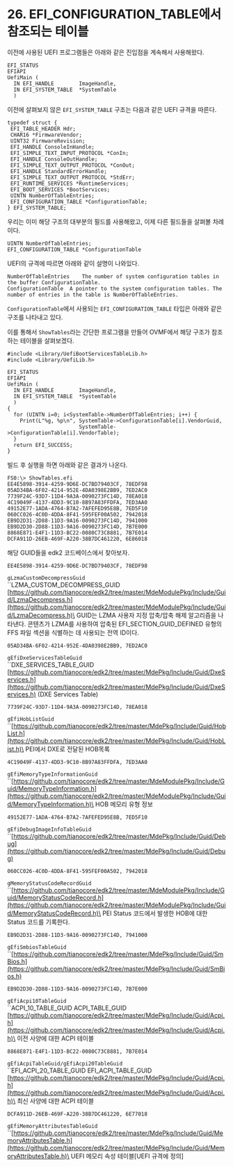# 26. EFI\_CONFIGURATION\_TABLE에서 참조되는 테이블

이전에 사용된 UEFI 프로그램들은 아래와 같은 진입점을 계속해서 사용해왔다.

```
EFI_STATUS
EFIAPI
UefiMain (
  IN EFI_HANDLE        ImageHandle,
  IN EFI_SYSTEM_TABLE  *SystemTable
  )
```

이전에 살펴보지 않은 `EFI_SYSTEM_TABLE` 구조는 다음과 같은 UEFI 규격을 따른다.

```
typedef struct {
 EFI_TABLE_HEADER Hdr;
 CHAR16 *FirmwareVendor;
 UINT32 FirmwareRevision;
 EFI_HANDLE ConsoleInHandle;
 EFI_SIMPLE_TEXT_INPUT_PROTOCOL *ConIn;
 EFI_HANDLE ConsoleOutHandle;
 EFI_SIMPLE_TEXT_OUTPUT_PROTOCOL *ConOut;
 EFI_HANDLE StandardErrorHandle;
 EFI_SIMPLE_TEXT_OUTPUT_PROTOCOL *StdErr;
 EFI_RUNTIME_SERVICES *RuntimeServices;
 EFI_BOOT_SERVICES *BootServices;
 UINTN NumberOfTableEntries;
 EFI_CONFIGURATION_TABLE *ConfigurationTable;
} EFI_SYSTEM_TABLE;
```

우리는 이미 해당 구조의 대부분의 필드를 사용해왔고, 이제 다른 필드들을 살펴볼 차례이다.

```
UINTN NumberOfTableEntries;
EFI_CONFIGURATION_TABLE *ConfigurationTable
```

UEFI의 규격에 따르면 아래와 같이 설명이 나와있다.

```
NumberOfTableEntries	The number of system configuration tables in the buffer ConfigurationTable.
ConfigurationTable	A pointer to the system configuration tables. The number of entries in the table is NumberOfTableEntries.
```

`ConfigurationTable`에서 사용되는 `EFI_CONFIGURATION_TABLE` 타입은 아래와 같은 구조를 나타내고 있다.

이를 통해서 `ShowTables`라는 간단한 프로그램을 만들어 OVMF에서 해당 구조가 참조하는 테이블을 살펴보겠다.

```
#include <Library/UefiBootServicesTableLib.h>
#include <Library/UefiLib.h>

EFI_STATUS
EFIAPI
UefiMain (
  IN EFI_HANDLE        ImageHandle,
  IN EFI_SYSTEM_TABLE  *SystemTable
  )
{
  for (UINTN i=0; i<SystemTable->NumberOfTableEntries; i++) {
    Print(L"%g, %p\n", SystemTable->ConfigurationTable[i].VendorGuid,
                       SystemTable->ConfigurationTable[i].VendorTable);
  }
  return EFI_SUCCESS;
}
```

빌드 후 실행을 하면 아래와 같은 결과가 나온다.

```
FS0:\> ShowTables.efi
EE4E5898-3914-4259-9D6E-DC7BD79403CF, 78EDF98
05AD34BA-6F02-4214-952E-4DA0398E2BB9, 7ED2AC0
7739F24C-93D7-11D4-9A3A-0090273FC14D, 78EA018
4C19049F-4137-4DD3-9C10-8B97A83FFDFA, 7ED3AA0
49152E77-1ADA-4764-B7A2-7AFEFED95E8B, 7ED5F10
060CC026-4C0D-4DDA-8F41-595FEF00A502, 7942018
EB9D2D31-2D88-11D3-9A16-0090273FC14D, 7941000
EB9D2D30-2D88-11D3-9A16-0090273FC14D, 7B7E000
8868E871-E4F1-11D3-BC22-0080C73C8881, 7B7E014
DCFA911D-26EB-469F-A220-38B7DC461220, 6E86018
```

해당 GUID들을 edk2 코드베이스에서 찾아보자.

```
EE4E5898-3914-4259-9D6E-DC7BD79403CF, 78EDF98
```

`gLzmaCustomDecompressGuid`\
``LZMA\_CUSTOM\_DECOMPRESS\_GUID\
[https://github.com/tianocore/edk2/tree/master/MdeModulePkg/Include/Guid/LzmaDecompress.h](https://github.com/tianocore/edk2/tree/master/MdeModulePkg/Include/Guid/LzmaDecompress.h)\
GUID는 LZMA 사용자 지정 압축/압축 해제 알고리즘을 나타낸다. 콘텐츠가 LZMA를 사용하여 압축된 EFI\_SECTION\_GUID\_DEFINED 유형의 FFS 파일 섹션을 식별하는 데 사용되는 전역 ID이다.



```
05AD34BA-6F02-4214-952E-4DA0398E2BB9, 7ED2AC0
```

`gEfiDxeServicesTableGuid`\
``DXE\_SERVICES\_TABLE\_GUID\
[https://github.com/tianocore/edk2/tree/master/MdePkg/Include/Guid/DxeServices.h](https://github.com/tianocore/edk2/tree/master/MdePkg/Include/Guid/DxeServices.h) (DXE Services Table)



```
7739F24C-93D7-11D4-9A3A-0090273FC14D, 78EA018
```

`gEfiHobListGuid`\
``[https://github.com/tianocore/edk2/tree/master/MdePkg/Include/Guid/HobList.h](https://github.com/tianocore/edk2/tree/master/MdePkg/Include/Guid/HobList.h)\
PEI에서 DXE로 전달된 HOB목록



```
4C19049F-4137-4DD3-9C10-8B97A83FFDFA, 7ED3AA0
```

`gEfiMemoryTypeInformationGuid`\
``[https://github.com/tianocore/edk2/tree/master/MdeModulePkg/Include/Guid/MemoryTypeInformation.h](https://github.com/tianocore/edk2/tree/master/MdeModulePkg/Include/Guid/MemoryTypeInformation.h)\
HOB 메모리 유형 정보



```
49152E77-1ADA-4764-B7A2-7AFEFED95E8B, 7ED5F10
```

`gEfiDebugImageInfoTableGuid`\
``[https://github.com/tianocore/edk2/tree/master/MdePkg/Include/Guid/Debug](https://github.com/tianocore/edk2/tree/master/MdePkg/Include/Guid/Debug)



```
060CC026-4C0D-4DDA-8F41-595FEF00A502, 7942018
```

`gMemoryStatusCodeRecordGuid`\
``[https://github.com/tianocore/edk2/tree/master/MdeModulePkg/Include/Guid/MemoryStatusCodeRecord.h](https://github.com/tianocore/edk2/tree/master/MdeModulePkg/Include/Guid/MemoryStatusCodeRecord.h)\
PEI Status 코드에서 발생한 HOB에 대한 Status 코드를 기록한다.



```
EB9D2D31-2D88-11D3-9A16-0090273FC14D, 7941000
```

`gEfiSmbiosTableGuid`\
``[https://github.com/tianocore/edk2/tree/master/MdePkg/Include/Guid/SmBios.h](https://github.com/tianocore/edk2/tree/master/MdePkg/Include/Guid/SmBios.h)



```
EB9D2D30-2D88-11D3-9A16-0090273FC14D, 7B7E000
```

`gEfiAcpi10TableGuid`\
``ACPI\_10\_TABLE\_GUID ACPI\_TABLE\_GUID\
[https://github.com/tianocore/edk2/tree/master/MdePkg/Include/Guid/Acpi.h](https://github.com/tianocore/edk2/tree/master/MdePkg/Include/Guid/Acpi.h)\
이전 사양에 대한 ACPI 테이블



```
8868E871-E4F1-11D3-BC22-0080C73C8881, 7B7E014
```

`gEfiAcpiTableGuid/gEfiAcpi20TableGuid`\
``EFI\_ACPI\_20\_TABLE\_GUID EFI\_ACPI\_TABLE\_GUID\
[https://github.com/tianocore/edk2/tree/master/MdePkg/Include/Guid/Acpi.h](https://github.com/tianocore/edk2/tree/master/MdePkg/Include/Guid/Acpi.h)\
최신 사양에 대한 ACPI 테이블



```
DCFA911D-26EB-469F-A220-38B7DC461220, 6E77018
```

`gEfiMemoryAttributesTableGuid`\
``[https://github.com/tianocore/edk2/tree/master/MdePkg/Include/Guid/MemoryAttributesTable.h](https://github.com/tianocore/edk2/tree/master/MdePkg/Include/Guid/MemoryAttributesTable.h)\
UEFI 메모리 속성 테이블\[UEFI 규격에 정의]



